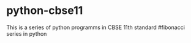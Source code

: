 # python-cbse11
This is a series of python programms in CBSE 11th standard
#fibonacci series in python 
